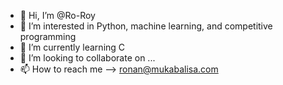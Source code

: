 - 👋 Hi, I’m @Ro-Roy
- 👀 I’m interested in Python, machine learning, and competitive programming
- 🌱 I’m currently learning C
- 💞️ I’m looking to collaborate on ...
- 📫 How to reach me --> ronan@mukabalisa.com


